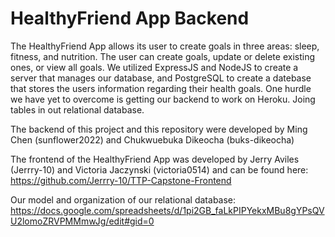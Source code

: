 # HealthyFriend App Backend

The HealthyFriend App allows its user to create goals in three areas: sleep, fitness, and nutrition. The user can create goals, update or delete existing ones, or view all goals. We utilized ExpressJS and NodeJS to create a server that manages our database, and PostgreSQL to create a datebase that stores the users information regarding their health goals. One hurdle we have yet to overcome is getting our backend to work on Heroku. Joing tables in out relational database.

The backend of this project and this repository were developed by Ming Chen (sunflower2022) and Chukwuebuka Dikeocha (buks-dikeocha)

The frontend of the HealthyFriend App was developed by Jerry Aviles (Jerrry-10) and Victoria Jaczynski (victoria0514) and can be found here:
https://github.com/Jerrry-10/TTP-Capstone-Frontend

Our model and organization of our relational database:
https://docs.google.com/spreadsheets/d/1pi2GB_faLkPIPYekxMBu8gYPsQVU2lomoZRVPMMmwJg/edit#gid=0
